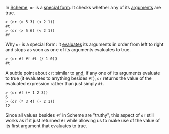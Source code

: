 In [Scheme](wiki:scheme), `or` is a [special form](wiki:special-form). It checks whether any of its [arguments](wiki:argument) are true. 

    > (or (> 5 3) (< 2 1))
    #t
    > (or (> 5 6) (< 2 1))
    #f


Why `or` is a special form: it [evaluates](wiki:expression) its arguments in order from left to right and stops as soon as one of its arguments evaluates to true.

    > (or #f #f #t (/ 1 0))
    #t

A subtle point about `or`: similar to [and](wiki:and), if any one of its arguments evaluate to true (it evaluates to anything besides `#f`), `or` returns the value of the evaluated expression rather than just simply `#t`.

    > (or #f (+ 1 2 3))
    6
    > (or (* 3 4) (- 2 1))
    12

Since all values besides `#f` in Scheme are "truthy", this aspect of `or` still works as if it just returned `#t` while allowing us to make use of the value of its first argument that evaluates to true.